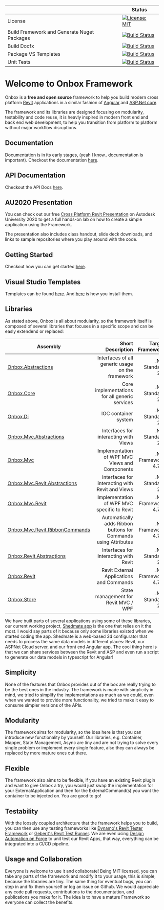 |  | Status |
| ------- | ------ |
| License | [![License: MIT](https://img.shields.io/badge/License-MIT-yellow.svg)](https://opensource.org/licenses/MIT) |
| Build Framework and Generate Nuget Packages| [![Build Status](https://dev.azure.com/onbox/Onbox%20Framework/_apis/build/status/Build%20Framework%20and%20Generate%20Nuget%20Packages?branchName=master)](https://dev.azure.com/onbox/Onbox%20Framework/_build/latest?definitionId=10&branchName=master) |
| Build Docfx | [![Build Status](https://dev.azure.com/onbox/Onbox%20Framework/_apis/build/status/Build%20Docfx?branchName=master)](https://dev.azure.com/onbox/Onbox%20Framework/_build/latest?definitionId=12&branchName=master) |
| Package VS Templates | [![Build Status](https://dev.azure.com/onbox/Onbox%20Framework/_apis/build/status/Package%20Vs%20Templates?branchName=master)](https://dev.azure.com/onbox/Onbox%20Framework/_build/latest?definitionId=11&branchName=master) |
| Unit Tests | [![Build Status](https://dev.azure.com/onbox/Onbox%20Framework/_apis/build/status/Unit%20Tests?branchName=master)](https://dev.azure.com/onbox/Onbox%20Framework/_build/latest?definitionId=13&branchName=master) |

# Welcome to Onbox Framework

Onbox is a **free and open source** framework to help you build modern cross platform [Revit](https://www.autodesk.com.au/products/revit/overview?plc=RVT&term=1-YEAR&support=ADVANCED&quantity=1) applications in a similar fashion of [Angular](https://angular.io/) and [ASP.Net core](https://dotnet.microsoft.com/apps/aspnet).

The framework and its libraries are designed focusing on modularity, testability and code reuse, it is heavly inspired in modern front end and back end web development, to help you transition from platform to platform without major workflow disruptions.

## Documentation

Documentation is in its early stages, (yeah I know.. documentation is important).
Checkout the documentation [here](https://engthiago.github.io/Onboxframework.docs/).

## API Documentation

Checkout the API Docs [here](https://engthiago.github.io/Onboxframework.docs/api/index.html).

## AU2020 Presentation

You can check out our free [Cross Platform Revit Presentation](https://www.autodesk.com/autodesk-university/class/Cross-Platform-Revit-Sharing-Code-Plug-Ins-Dynamo-and-Forge-2020) on Autodesk University 2020 to get a full hands-on lab on how to create a simple application using the Framework.

The presentation also includes class handout, slide deck downloads, and links to sample repositories where you play around with the code.

## Getting Started

Checkout how you can get started [here](https://engthiago.github.io/Onboxframework.docs/tutorials/1_guetstart.html).

## Visual Studio Templates

Templates can be found [here](https://github.com/engthiago/Onboxframework.docs/releases). And [here](https://engthiago.github.io/Onboxframework.docs/tutorials/1_guetstart.html) is how you install them.

## Libraries

As stated above, Onbox is all about modularity, so the framework itself is composed of several libraries that focuses in a specific scope and can be easly extendend or replaced:

| Assembly                           | Short Description                                | Target Framework       |
| -----------------------------------|-------------------------------------------------:|-----------------------:|
| [Onbox.Abstractions](https://www.nuget.org/packages/Onbox.Abstractions/)             | Interfaces of all generic usage on the framework | .Net Standard 2.0      |
| [Onbox.Core](https://www.nuget.org/packages/Onbox.Core/)                     | Core implementations for all generic services    | .Net Standard 2.0      |
| [Onbox.Di](https://www.nuget.org/packages/Onbox.Core/)                       | IOC container system                             | .Net Standard 2.0      |
| [Onbox.Mvc.Abstractions](https://www.nuget.org/packages/Onbox.Abstractions/)        | Interfaces for interacting with Views            | .Net Standard 2.0      |
| [Onbox.Mvc](https://www.nuget.org/packages/Onbox.Mvc/)                      | Implementation of WPF MVC Views and Components   | .Net Framework 4.7.2   |
| [Onbox.Mvc.Revit.Abstractions](https://www.nuget.org/packages/Onbox.Mvc.Revit.Abstractions/)   | Interfaces for interacting with Revit and Views  | .Net Standard 2.0      |
| [Onbox.Mvc.Revit](https://www.nuget.org/packages/Onbox.Mvc.Revit/)                | Implementation of WPF MVC specific to Revit      | .Net Framework 4.7.2   |
| [Onbox.Mvc.Revit.RibbonCommands](https://www.nuget.org/packages/Onbox.Revit.RibbonCommands/)                | Automatically adds Ribbon buttons for Commands using Attributes      | .Net Framework 4.7.2   |
| [Onbox.Revit.Abstractions](https://www.nuget.org/packages/Onbox.Revit.Abstractions/)       | Interfaces for interacting with Revit            | .Net Standard 2.0      |
| [Onbox.Revit](https://www.nuget.org/packages/Onbox.Revit/)                    | Revit External Applications and Commands         | .Net Framework 4.7.2   |
| [Onbox.Store](https://www.nuget.org/packages/Onbox.Store/)                    | State management for Revit MVC / WPF             | .Net Standard 2.0      |


We have built parts of several applications using some of these libraries, our current working project, [Shedmate app](https://construction.autodesk.com/integrations/shedmate) is the one that relies on it the most. I would say parts of it because only some libraries existed when we started coding the app. Shedmate is a web-based 3d configurator that needs to process the same data models in different places: Revit, our ASPNet Cloud server, and our front end Angular app. The cool thing here is that we can share services between the Revit and ASP and even run a script to generate our data models in typescript for Angular!

## Simplicity

None of the features that Onbox provides out of the box are really trying to be the best ones in the industry. The framework is made with simplicity in mind, we tried to simplify the implementations as much as we could, even when we wanted to provide more functionality, we tried to make it easy to consume simpler versions of the APIs. 

## Modularity

The framework aims for modularity, so the idea here is that you can introduce new functionality by yourself. Our libraries, e.g. Container, Mapper, State Management, Async are tiny and are not trying to solve every single problem or implement every single feature, also they can always be replaced by more mature ones out there. 

## Flexible

The framework also aims to be flexible, if you have an existing Revit plugin and want to give Onbox a try, you would just swap the implementation for your ExternalApplication and then for the ExternalCommand(s) you want the container to be injected on. You are good to go!

## Testability

With the loosely coupled architecture that the framework helps you to build, you can then use any testing frameworks like [Dynamo's Revit Tester Framework](https://github.com/DynamoDS/RevitTestFramework) or [Geberit's Revit Test Runner](https://github.com/geberit/Revit.TestRunner). We are even using [Design Automation on Forge](https://forge.autodesk.com/en/docs/design-automation/v3/developers_guide/overview/?_ga=2.215688401.7327333.1603131319-920645407.1589401464) to unit test our Revit Apps, that way, everything can be integrated into a CI/CD pipeline.

## Usage and Collaboration

Everyone is welcome to use it and collaborate! Being MIT licensed, you can take any parts of the framework and modify it to your usage, this is simple, because the libraries are tiny. The same thing for eventual bugs, you can step in and fix them yourself or log an issue on Github. We would appreciate any code pull requests, contributions to the documentation, and publications you make for it. The idea is to have a mature Framework so everyone can collect the benefits.
